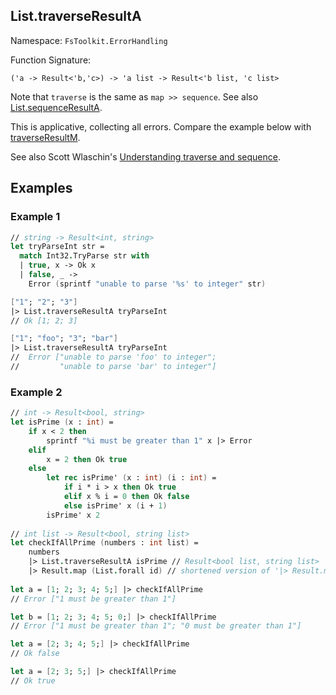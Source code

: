 ## List.traverseResultA

Namespace: `FsToolkit.ErrorHandling`

Function Signature:

```
('a -> Result<'b,'c>) -> 'a list -> Result<'b list, 'c list>
```

Note that `traverse` is the same as `map >> sequence`. See also [List.sequenceResultA](sequenceResultA.md).

This is applicative, collecting all errors. Compare the example below with [traverseResultM](traverseResultM.md).

See also Scott Wlaschin's [Understanding traverse and sequence](https://fsharpforfunandprofit.com/posts/elevated-world-4/).

## Examples

### Example 1

```fsharp
// string -> Result<int, string>
let tryParseInt str =
  match Int32.TryParse str with
  | true, x -> Ok x
  | false, _ -> 
    Error (sprintf "unable to parse '%s' to integer" str)

["1"; "2"; "3"]
|> List.traverseResultA tryParseInt
// Ok [1; 2; 3]

["1"; "foo"; "3"; "bar"]
|> List.traverseResultA tryParseInt
//  Error ["unable to parse 'foo' to integer";
//         "unable to parse 'bar' to integer"]
```

### Example 2

```fsharp
// int -> Result<bool, string>
let isPrime (x : int) =
    if x < 2 then 
        sprintf "%i must be greater than 1" x |> Error
    elif 
        x = 2 then Ok true
    else
        let rec isPrime' (x : int) (i : int) =
            if i * i > x then Ok true
            elif x % i = 0 then Ok false
            else isPrime' x (i + 1)
        isPrime' x 2
  
// int list -> Result<bool, string list>      
let checkIfAllPrime (numbers : int list) =
    numbers
    |> List.traverseResultA isPrime // Result<bool list, string list>
    |> Result.map (List.forall id) // shortened version of '|> Result.map (fun boolList -> boolList |> List.map (fun x -> x = true))'
    
let a = [1; 2; 3; 4; 5;] |> checkIfAllPrime
// Error ["1 must be greater than 1"]

let b = [1; 2; 3; 4; 5; 0;] |> checkIfAllPrime
// Error ["1 must be greater than 1"; "0 must be greater than 1"]

let a = [2; 3; 4; 5;] |> checkIfAllPrime
// Ok false

let a = [2; 3; 5;] |> checkIfAllPrime
// Ok true
```
